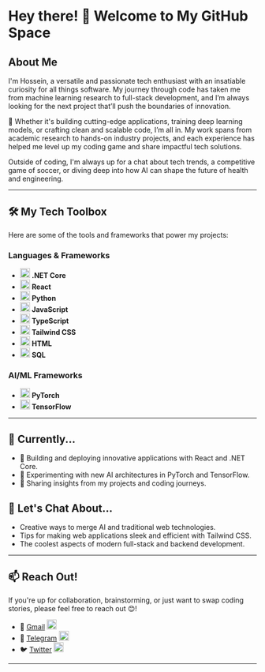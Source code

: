 # Hey there! 👋 Welcome to My GitHub Space

## About Me
I'm Hossein, a versatile and passionate tech enthusiast with an insatiable curiosity for all things software. My journey through code has taken me from machine learning research to full-stack development, and I’m always looking for the next project that’ll push the boundaries of innovation.

🚀 Whether it's building cutting-edge applications, training deep learning models, or crafting clean and scalable code, I’m all in. My work spans from academic research to hands-on industry projects, and each experience has helped me level up my coding game and share impactful tech solutions.

Outside of coding, I'm always up for a chat about tech trends, a competitive game of soccer, or diving deep into how AI can shape the future of health and engineering.

---

## 🛠️ My Tech Toolbox

Here are some of the tools and frameworks that power my projects:

### Languages & Frameworks
- <img src="https://img.icons8.com/color/48/000000/dot-net-core.png" width="20" height="20"> **.NET Core**
- <img src="https://cdn.jsdelivr.net/npm/simple-icons@v5/icons/react.svg" width="20" height="20"> **React**
- <img src="https://cdn.jsdelivr.net/npm/simple-icons@v5/icons/python.svg" width="20" height="20"> **Python**
- <img src="https://img.icons8.com/color/48/000000/javascript.png" width="20" height="20"> **JavaScript**
- <img src="https://cdn.jsdelivr.net/npm/simple-icons@v5/icons/typescript.svg" width="20" height="20"> **TypeScript**
- <img src="https://cdn.jsdelivr.net/npm/simple-icons@v5/icons/tailwindcss.svg" width="20" height="20"> **Tailwind CSS**
- <img src="https://img.icons8.com/color/48/000000/html-5.png" width="20" height="20"> **HTML**
- <img src="https://cdn.jsdelivr.net/npm/simple-icons@v5/icons/mysql.svg" width="20" height="20" style="color: #4479A1;"> **SQL**

### AI/ML Frameworks
- <img src="https://cdn.jsdelivr.net/npm/simple-icons@v5/icons/pytorch.svg" width="20" height="20"> **PyTorch**
- <img src="https://cdn.jsdelivr.net/npm/simple-icons@v5/icons/tensorflow.svg" width="20" height="20"> **TensorFlow**

---

## 🌱 Currently...
- 🔭 Building and deploying innovative applications with React and .NET Core.
- 🤖 Experimenting with new AI architectures in PyTorch and TensorFlow.
- 📝 Sharing insights from my projects and coding journeys.

## 💬 Let's Chat About...
- Creative ways to merge AI and traditional web technologies.
- Tips for making web applications sleek and efficient with Tailwind CSS.
- The coolest aspects of modern full-stack and backend development.

---

## 📫 Reach Out!
If you're up for collaboration, brainstorming, or just want to swap coding stories, please feel free to reach out 😊!

- 📧 [Gmail](mailto:h.shahverdi1997@gmail.com) <img src="https://img.icons8.com/color/48/000000/gmail.png" width="20" height="20">
- 💬 [Telegram](https://t.me/Dear_Hossein_Shah) <img src="https://img.icons8.com/color/48/000000/telegram-app.png" width="20" height="20">
- 🐦 [Twitter](https://twitter.com/shahhosseinjoon) <img src="https://img.icons8.com/color/48/000000/twitter--v1.png" width="20" height="20">


---
